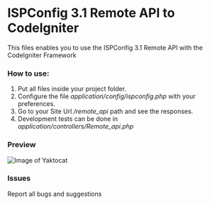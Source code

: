 # ISPConfig 3.1 Remote API to CodeIgniter

This files enables you to use the ISPConfig 3.1 Remote API with the CodeIgniter Framework

### How to use:
1. Put all files inside your project folder.
2. Configure the file *application/config/ispconfig.php* with your preferences.
3. Go to your Site Url */remote_api* path and see the responses.
4. Development tests can be done in *application/controllers/Remote_api.php*

### Preview
![Image of Yaktocat](https://raw.githubusercontent.com/natanfelles/codeigniter-ispconfig/master/assets/codeigniter-ispconfig.png)

### Issues

Report all bugs and suggestions
